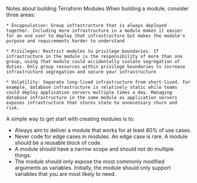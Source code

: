 Notes about building Terraform Modules
When building a module, consider three areas:

    * Encapsulation: Group infrastructure that is always deployed together. Including more infrastructure in a module makes it easier for an end user to deploy that infrastructure but makes the module's purpose and requirements harder to understand

    * Privileges: Restrict modules to privilege boundaries. If infrastructure in the module is the responsibility of more than one group, using that module could accidentally violate segregation of duties. Only group resources within privilege boundaries to increase infrastructure segregation and secure your infrastructure

    * Volatility: Separate long-lived infrastructure from short-lived. For example, database infrastructure is relatively static while teams could deploy application servers multiple times a day. Managing database infrastructure in the same module as application servers exposes infrastructure that stores state to unnecessary churn and risk.
A simple way to get start with creating modules is to:

- Always aim to deliver a module that works for at least 80% of use cases.
- Never code for edge cases in modules. An edge case is rare. A module should be a reusable block of code.
- A module should have a narrow scope and should not do multiple things.
- The module should only expose the most commonly modified arguments as variables. Initially, the module should only support variables that you are most likely to need.